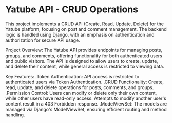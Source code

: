 # Yatube API - CRUD Operations

This project implements a CRUD API (Create, Read, Update, Delete) for the Yatube platform, focusing on post and comment management. The backend logic is handled using Django, with an emphasis on authentication and authorization for secure API usage.

Project Overview:
The Yatube API provides endpoints for managing posts, groups, and comments, offering functionality for both authenticated users and public visitors. The API is designed to allow users to create, update, and delete their content, while general access is restricted to viewing data.

Key Features:
.Token Authentication: API access is restricted to authenticated users via Token Authentication.
.CRUD Functionality: Create, read, update, and delete operations for posts, comments, and groups.
.Permission Control: Users can modify or delete only their own content, while other users have read-only access. Attempts to modify another user's content result in a 403 Forbidden response.
.ModelViewSet: The models are managed via Django's ModelViewSet, ensuring efficient routing and method handling. 
